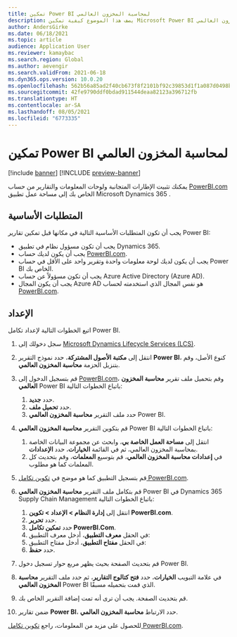 ```yaml
---
title: تمكين Power BI لمحاسبة المخزون العالمي
description: يصف هذا الموضوع كيفية تمكين Microsoft Power BI لمحاسبة المخزون العالمي.
author: AndersGirke
ms.date: 06/18/2021
ms.topic: article
audience: Application User
ms.reviewer: kamaybac
ms.search.region: Global
ms.author: aevengir
ms.search.validFrom: 2021-06-18
ms.dyn365.ops.version: 10.0.20
ms.openlocfilehash: 562b56a85ad2f40cb673f8f2101bf92c39853d1f1a087d0498b6f7d19d1cca01
ms.sourcegitcommit: 42fe9790ddf0bdad911544deaa82123a396712fb
ms.translationtype: HT
ms.contentlocale: ar-SA
ms.lasthandoff: 08/05/2021
ms.locfileid: "6773335"
---
```

# <a name="enable-power-bi-for-global-inventory-accounting"></a>تمكين Power BI لمحاسبة المخزون العالمي

[!include [banner](../includes/banner.md)]
[!INCLUDE [preview-banner](../includes/preview-banner.md)]

يمكنك تثبيت الإطارات المتجانبة ولوحات المعلومات والتقارير من حساب [PowerBI.com](https://powerbi.com/) الخاص بك إلى مساحة عمل تطبيق Microsoft Dynamics 365 .

## <a name="prerequisites"></a>المتطلبات الأساسية

يجب أن تكون المتطلبات الأساسية التالية في مكانها قبل تمكين تقارير Power BI:

- يجب أن تكون مسؤول نظام في تطبيق Dynamics 365.
- يجب أن يكون لديك حساب [PowerBI.com](https://powerbi.com/).
- يجب أن يكون لديك لوحة معلومات واحدة وتقرير واحد على الأقل في حساب Power BI الخاص بك.
- يجب أن تكون مسؤولاً عن حساب Azure Active Directory (Azure AD).
- يجب أن يكون المجال Azure AD هو نفس المجال الذي استخدمته لحساب [PowerBI.com](https://powerbi.com/).

## <a name="setup"></a>الإعداد

اتبع الخطوات التالية لإعداد تكامل Power BI.

1. سجل دخولك إلى [Microsoft Dynamics Lifecycle Services (LCS)](https://lcs.dynamics.com/Logon/Index).
1. انتقل إلى **مكتبة الأصول المشتركة**، حدد نموذج التقرير **Power BI**، كنوع الأصل، وقم بتنزيل الحزمة **محاسبة المخزون العالمي**. 
1. قم بتسجيل الدخول إلى [PowerBI.com](https://app.powerbi.com/)، وقم بتحميل ملف تقرير **محاسبة المخزون العالمي** Power BI باتباع الخطوات التالية:

    1. حدد **جديد**.
    1. حدد **تحميل ملف**.
    1. حدد ملف التقرير **محاسبة المخزون العالمي** Power BI.

1. قم بتكوين التقرير **محاسبة المخزون العالمي** Power BI باتباع الخطوات التالية:

    1. انتقل إلى **مساحة العمل الخاصة بي**، وابحث عن مجموعة البيانات الخاصة بمحاسبة المخزون العالمي، ثم في القائمة **الخيارات**، حدد **الإعدادات**.
    1. في **إعدادات محاسبة المخزون العالمي**، قم بتوسيع **المعلمات**، وقم بتحديث كل المعلمات كما هو مطلوب.

1. قم بتسجيل التطبيق كما هو موضح في [تكوين تكامل PowerBI.com](../../fin-ops-core/dev-itpro/analytics/configure-power-bi-integration.md#registration-process).
1. قم بتكامل ملف التقرير **محاسبة المخزون العالمي** Power BI في Dynamics 365 Supply Chain Management باتباع الخطوات التالية:

    1. انتقل إلى **إدارة النظام \> الإعداد \> تكوين PowerBI.com**.
    1. حدد **تحرير**.
    1. حدد **تمكين تكامل PowerBI.Com**.
    1. في الحقل **معرف التطبيق**، أدخل معرف التطبيق:
    1. في الحقل **مفتاح التطبيق**، أدخل مفتاح التطبيق:
    1. حدد **حفظ**.

1. قم بتحديث الصفحة بحيث يظهر مربع حوار تسجيل دخول Power BI.
1. في علامة التبويب **الخيارات**، حدد **فتح كتالوج التقارير**، ثم حدد ملف التقرير **محاسبة المخزون العالمي** Power BI الذي قمت بتحميله مسبقًا.
1. قم بتحديث الصفحة. يجب أن ترى أنه تمت إضافة التقرير الخاص بك.
1. ضمن تقارير **Power BI**، حدد الارتباط **محاسبة المخزون العالمي**.

للحصول على مزيد من المعلومات، راجع [تكوين تكامل PowerBI.com](../../fin-ops-core/dev-itpro/analytics/configure-power-bi-integration.md).
